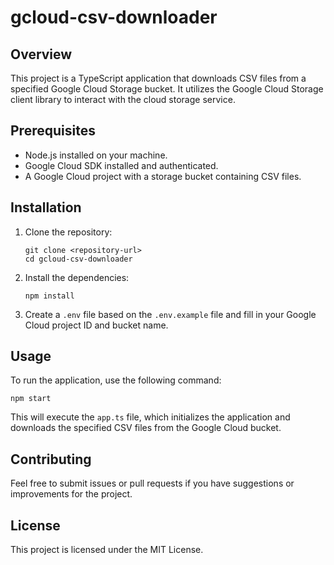 # gcloud-csv-downloader

## Overview
This project is a TypeScript application that downloads CSV files from a specified Google Cloud Storage bucket. It utilizes the Google Cloud Storage client library to interact with the cloud storage service.

## Prerequisites
- Node.js installed on your machine.
- Google Cloud SDK installed and authenticated.
- A Google Cloud project with a storage bucket containing CSV files.

## Installation
1. Clone the repository:
   ```
   git clone <repository-url>
   cd gcloud-csv-downloader
   ```

2. Install the dependencies:
   ```
   npm install
   ```

3. Create a `.env` file based on the `.env.example` file and fill in your Google Cloud project ID and bucket name.

## Usage
To run the application, use the following command:
```
npm start
```

This will execute the `app.ts` file, which initializes the application and downloads the specified CSV files from the Google Cloud bucket.

## Contributing
Feel free to submit issues or pull requests if you have suggestions or improvements for the project.

## License
This project is licensed under the MIT License.